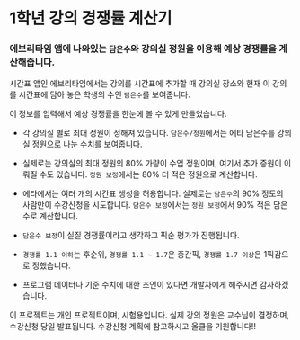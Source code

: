 # 1학년 강의 경쟁률 계산기

### 에브리타임 앱에 나와있는 `담은수`와 강의실 정원을 이용해 예상 경쟁률을 계산해줍니다.

시간표 앱인 에브리타임에서는 강의를 시간표에 추가할 때 강의실 장소와 현재 이 강의를 시간표에 담아 놓은 학생의 수인 `담은수`를 보여줍니다.

이 정보를 입력해서 예상 경쟁률을 한눈에 볼 수 있게 만들었습니다.

- 각 강의실 별로 최대 정원이 정해져 있습니다. `담은수/정원`에서는 에타 담은수를 강의실 정원으로 나눈 수치를 보여줍니다.
- 실제로는 강의실의 최대 정원의 80% 가량이 수업 정원이며, 여기서 추가 증원이 이뤄질 수도 있습니다. `정원 보정`에서는 80% 더 적은 정원으로 계산합니다.
- 에타에서는 여러 개의 시간표 생성을 허용합니다. 실제로는 `담은수`의 90% 정도의 사람만이 수강신청을 시도합니다. `담은수 보정`에서는 `정원 보정`에서 90% 적은 담은수로 계산합니다.

- `담은수 보정`이 실질 경쟁률이라고 생각하고 픽순 평가가 진행됩니다.
- `경쟁률 1.1 이하`는 후순위, `경쟁률 1.1 ~ 1.7`은 중간픽, `경쟁률 1.7 이상`은 1픽감으로 정했습니다.
- 프로그램 데이터나 기준 수치에 대한 조언이 있다면 개발자에게 해주시면 감사하겠습니다.

이 프로젝트는 개인 프로젝트이며, 시험용입니다. 실제 강의 정원은 교수님이 결정하며, 수강신청 당일 발표됩니다. 수강신청 계획에 참고하시고 올클을 기원합니다!!
